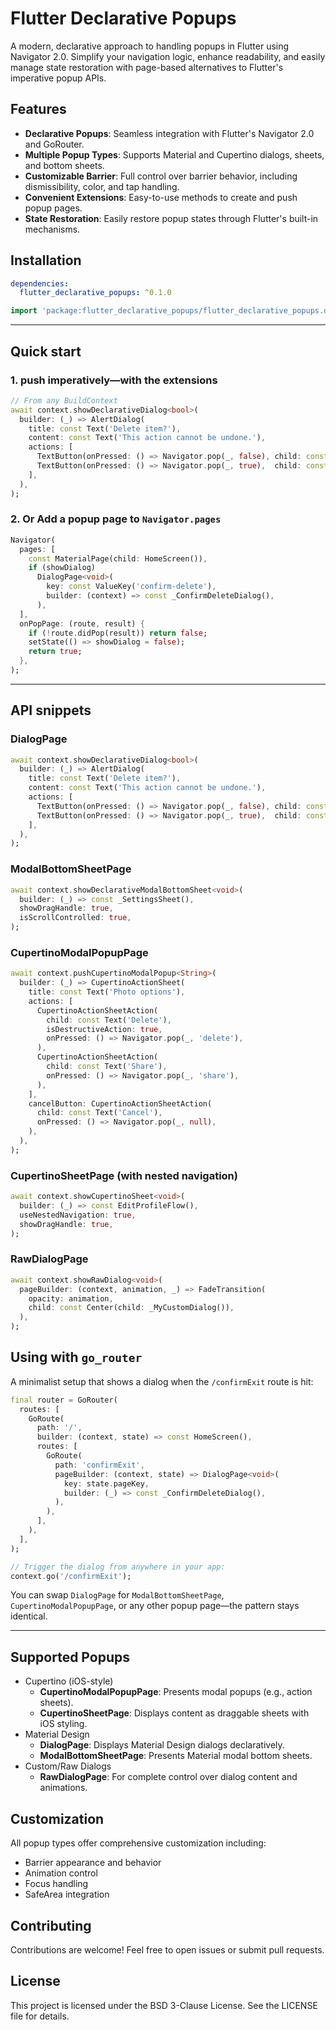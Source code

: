 # Flutter Declarative Popups

A modern, declarative approach to handling popups in Flutter using Navigator 2.0. Simplify your navigation logic,
enhance readability, and easily manage state restoration with page-based alternatives to Flutter's imperative popup
APIs.

## Features
* **Declarative Popups**: Seamless integration with Flutter's Navigator 2.0 and GoRouter.
* **Multiple Popup Types**: Supports Material and Cupertino dialogs, sheets, and bottom sheets.
* **Customizable Barrier**: Full control over barrier behavior, including dismissibility, color, and tap handling.
* **Convenient Extensions**: Easy-to-use methods to create and push popup pages.
* **State Restoration**: Easily restore popup states through Flutter's built-in mechanisms.

## Installation

```yaml
dependencies:
  flutter_declarative_popups: ^0.1.0
```

```dart
import 'package:flutter_declarative_popups/flutter_declarative_popups.dart';
```

---

## Quick start

### 1. push imperatively—with the **extensions**

```dart
// From any BuildContext
await context.showDeclarativeDialog<bool>(
  builder: (_) => AlertDialog(
    title: const Text('Delete item?'),
    content: const Text('This action cannot be undone.'),
    actions: [
      TextButton(onPressed: () => Navigator.pop(_, false), child: const Text('Cancel')),
      TextButton(onPressed: () => Navigator.pop(_, true),  child: const Text('Delete')),
    ],
  ),
);
```

### 2. Or Add a popup page to `Navigator.pages`

```dart
Navigator(
  pages: [
    const MaterialPage(child: HomeScreen()),
    if (showDialog)
      DialogPage<void>(
        key: const ValueKey('confirm-delete'),
        builder: (context) => const _ConfirmDeleteDialog(),
      ),
  ],
  onPopPage: (route, result) {
    if (!route.didPop(result)) return false;
    setState(() => showDialog = false);
    return true;
  },
);
```

---

## API snippets

### DialogPage

```dart
await context.showDeclarativeDialog<bool>(
  builder: (_) => AlertDialog(
    title: const Text('Delete item?'),
    content: const Text('This action cannot be undone.'),
    actions: [
      TextButton(onPressed: () => Navigator.pop(_, false), child: const Text('Cancel')),
      TextButton(onPressed: () => Navigator.pop(_, true),  child: const Text('Delete')),
    ],
  ),
);
```

### ModalBottomSheetPage

```dart
await context.showDeclarativeModalBottomSheet<void>(
  builder: (_) => const _SettingsSheet(),
  showDragHandle: true,
  isScrollControlled: true,
);
```

### CupertinoModalPopupPage

```dart
await context.pushCupertinoModalPopup<String>(
  builder: (_) => CupertinoActionSheet(
    title: const Text('Photo options'),
    actions: [
      CupertinoActionSheetAction(
        child: const Text('Delete'),
        isDestructiveAction: true,
        onPressed: () => Navigator.pop(_, 'delete'),
      ),
      CupertinoActionSheetAction(
        child: const Text('Share'),
        onPressed: () => Navigator.pop(_, 'share'),
      ),
    ],
    cancelButton: CupertinoActionSheetAction(
      child: const Text('Cancel'),
      onPressed: () => Navigator.pop(_, null),
    ),
  ),
);
```

### CupertinoSheetPage (with nested navigation)

```dart
await context.showCupertinoSheet<void>(
  builder: (_) => const EditProfileFlow(),
  useNestedNavigation: true,
  showDragHandle: true,
);
```

### RawDialogPage

```dart
await context.showRawDialog<void>(
  pageBuilder: (context, animation, _) => FadeTransition(
    opacity: animation,
    child: const Center(child: _MyCustomDialog()),
  ),
);
```


## Using with `go_router`

A minimalist setup that shows a dialog when the `/confirmExit` route is hit:

```dart
final router = GoRouter(
  routes: [
    GoRoute(
      path: '/',
      builder: (context, state) => const HomeScreen(),
      routes: [
        GoRoute(
          path: 'confirmExit',
          pageBuilder: (context, state) => DialogPage<void>(
            key: state.pageKey,
            builder: (_) => const _ConfirmDeleteDialog(),
          ),
        ),
      ],
    ),
  ],
);

// Trigger the dialog from anywhere in your app:
context.go('/confirmExit');
```

You can swap `DialogPage` for `ModalBottomSheetPage`, `CupertinoModalPopupPage`, or any other popup page—the pattern stays identical.

---


## Supported Popups

* Cupertino (iOS-style)
    * **CupertinoModalPopupPage**: Presents modal popups (e.g., action sheets).
    * **CupertinoSheetPage**: Displays content as draggable sheets with iOS styling.
* Material Design
    * **DialogPage**: Displays Material Design dialogs declaratively.
    * **ModalBottomSheetPage**: Presents Material modal bottom sheets.
* Custom/Raw Dialogs
    * **RawDialogPage**: For complete control over dialog content and animations.

## Customization

All popup types offer comprehensive customization including:

* Barrier appearance and behavior
* Animation control
* Focus handling
* SafeArea integration

## Contributing

Contributions are welcome! Feel free to open issues or submit pull requests.

## License

This project is licensed under the BSD 3-Clause License. See the LICENSE file for details.
